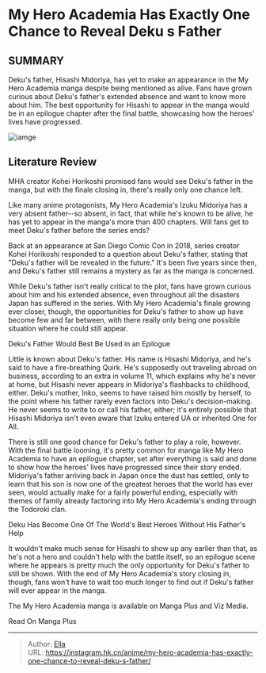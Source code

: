 # My Hero Academia Has Exactly One Chance to Reveal Deku s Father


## SUMMARY 



  Deku&#39;s father, Hisashi Midoriya, has yet to make an appearance in the My Hero Academia manga despite being mentioned as alive.   Fans have grown curious about Deku&#39;s father&#39;s extended absence and want to know more about him.   The best opportunity for Hisashi to appear in the manga would be in an epilogue chapter after the final battle, showcasing how the heroes&#39; lives have progressed.  

![iamge](https://static1.srcdn.com/wordpress/wp-content/uploads/2023/08/mha-deku-excited.jpg)

## Literature Review

MHA creator Kohei Horikoshi promised fans would see Deku&#39;s father in the manga, but with the finale closing in, there&#39;s really only one chance left.




Like many anime protagonists, My Hero Academia&#39;s Izuku Midoriya has a very absent father--so absent, in fact, that while he&#39;s known to be alive, he has yet to appear in the manga&#39;s more than 400 chapters. Will fans get to meet Deku&#39;s father before the series ends?




Back at an appearance at San Diego Comic Con in 2018, series creator Kohei Horikoshi responded to a question about Deku&#39;s father, stating that &#34;Deku&#39;s father will be revealed in the future.&#34; It&#39;s been five years since then, and Deku&#39;s father still remains a mystery as far as the manga is concerned.

          

 While Deku&#39;s father isn&#39;t really critical to the plot, fans have grown curious about him and his extended absence, even throughout all the disasters Japan has suffered in the series. With My Hero Academia&#39;s finale growing ever closer, though, the opportunities for Deku&#39;s father to show up have become few and far between, with there really only being one possible situation where he could still appear.


 Deku&#39;s Father Would Best Be Used in an Epilogue 
          




Little is known about Deku&#39;s father. His name is Hisashi Midoriya, and he&#39;s said to have a fire-breathing Quirk. He&#39;s supposedly out traveling abroad on business, according to an extra in volume 11, which explains why he&#39;s never at home, but Hisashi never appears in Midoriya&#39;s flashbacks to childhood, either. Deku&#39;s mother, Inko, seems to have raised him mostly by herself, to the point where his father rarely even factors into Deku&#39;s decision-making. He never seems to write to or call his father, either; it&#39;s entirely possible that Hisashi Midoriya isn&#39;t even aware that Izuku entered UA or inherited One for All.

There is still one good chance for Deku&#39;s father to play a role, however. With the final battle looming, it&#39;s pretty common for manga like My Hero Academia to have an epilogue chapter, set after everything is said and done to show how the heroes&#39; lives have progressed since their story ended. Midoriya&#39;s father arriving back in Japan once the dust has settled, only to learn that his son is now one of the greatest heroes that the world has ever seen, would actually make for a fairly powerful ending, especially with themes of family already factoring into My Hero Academia&#39;s ending through the Todoroki clan.






 Deku Has Become One Of The World&#39;s Best Heroes Without His Father&#39;s Help 
         

It wouldn&#39;t make much sense for Hisashi to show up any earlier than that, as he&#39;s not a hero and couldn&#39;t help with the battle itself, so an epilogue scene where he appears is pretty much the only opportunity for Deku&#39;s father to still be shown. With the end of My Hero Academia&#39;s story closing in, though, fans won&#39;t have to wait too much longer to find out if Deku&#39;s father will ever appear in the manga.

The My Hero Academia manga is available on Manga Plus and Viz Media.

Read On Manga Plus



---

> Author: [Ella](https://instagram.hk.cn/)  
> URL: https://instagram.hk.cn/anime/my-hero-academia-has-exactly-one-chance-to-reveal-deku-s-father/  

